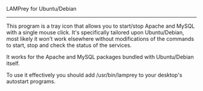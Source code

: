 LAMPrey for Ubuntu/Debian

---


This program is a tray icon that allows you to start/stop Apache and MySQL with
a single mouse click. It's specifically tailored upon Ubuntu/Debian, most likely it won't work elsewhere without modifications of the commands to start, stop and check the status of the services.

It works for the Apache and MySQL packages bundled with Ubuntu/Debian itself.

To use it effectively you should add /usr/bin/lamprey to your desktop's autostart programs.